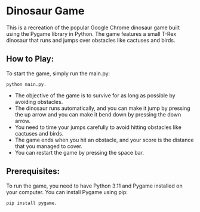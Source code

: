 # Dinosaur Game
This is a recreation of the popular Google Chrome dinosaur game built using the Pygame library in Python. 
The game features a small T-Rex dinosaur that runs and jumps over obstacles like cactuses and birds.

## How to Play:
To start the game, simply run the main.py: 
```
python main.py.
```

- The objective of the game is to survive for as long as possible by avoiding obstacles. 
- The dinosaur runs automatically, and you can make it jump by pressing the up arrow and
you can make it bend down by pressing the down arrow.
- You need to time your jumps carefully to avoid hitting obstacles like cactuses and birds.
- The game ends when you hit an obstacle, and your score 
is the distance that you managed to cover.
- You can restart the game by pressing the space bar.

## Prerequisites:
To run the game, you need to have Python 3.11 and Pygame installed on your computer. 
You can install Pygame using pip: 
```
pip install pygame.
```
